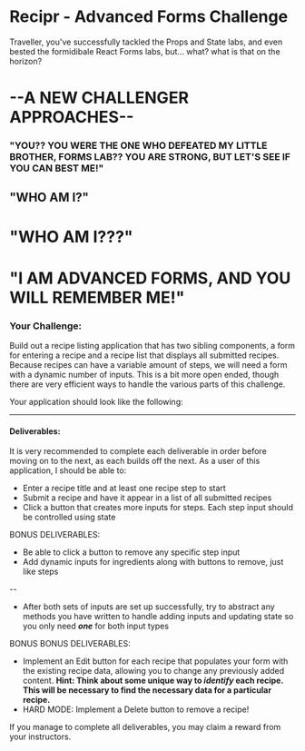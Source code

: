 # Recipr - Advanced Forms Challenge

Traveller, you've successfully tackled the Props and State labs, and even bested
the formidibale React Forms labs, but... what? what is that on the horizon?

# --A NEW CHALLENGER APPROACHES--

### "YOU?? YOU WERE THE ONE WHO DEFEATED MY LITTLE BROTHER, FORMS LAB?? YOU ARE STRONG, BUT LET'S SEE IF YOU CAN BEST ME!"

## "WHO AM I?"

# "WHO AM I???"

# "I AM ADVANCED FORMS, AND YOU WILL REMEMBER ME!"

### Your Challenge:

Build out a recipe listing application that has two sibling components, a form
for entering a recipe and a recipe list that displays all submitted recipes.
Because recipes can have a variable amount of steps, we will need a form with a
dynamic number of inputs. This is a bit more open ended, though there are very
efficient ways to handle the various parts of this challenge.

Your application should look like the following:

---

#### Deliverables:

It is very recommended to complete each deliverable in order before moving on to the next, as each builds off the next. As a user of this application, I should be able to:

* Enter a recipe title and at least one recipe step to start
* Submit a recipe and have it appear in a list of all submitted recipes
* Click a button that creates more inputs for steps. Each step input should be
  controlled using state


BONUS DELIVERABLES:

* Be able to click a button to remove any specific step input
* Add dynamic inputs for ingredients along with buttons to remove, just like
  steps

--

* After both sets of inputs are set up successfully, try to abstract any methods
  you have written to handle adding inputs and updating state so you only need
  **_one_** for both input types

BONUS BONUS DELIVERABLES:

* Implement an Edit button for each recipe that populates your form with the
  existing recipe data, allowing you to change any previously added content.
  **Hint: Think about some unique way to _identify_ each recipe. This will be
  necessary to find the necessary data for a particular recipe.**
* HARD MODE: Implement a Delete button to remove a recipe!

If you manage to complete all deliverables, you may claim a reward from your
instructors.
